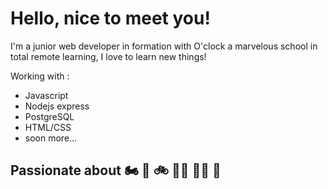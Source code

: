 # **Hello, nice to meet you!**

I'm a junior web developer in formation with O'clock a marvelous school in total remote learning,
I love to learn new things!

Working with :

 - Javascript
 - Nodejs express
 - PostgreSQL
 - HTML/CSS
 - soon more...

 ## Passionate about 🏍️ 👟 🚲 🚵‍♂️ 🏋️‍♂️ 📖
